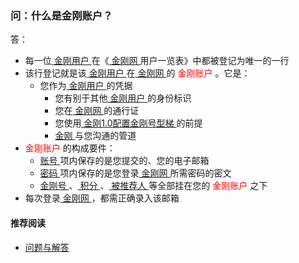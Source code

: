 ### 问：什么是金刚账户？
答：
- 每一位[ 金刚用户 ](https://a2zitpro.github.io/web/金刚用户)在《[ 金刚网 ](https://a2zitpro.github.io/web/金刚中文网)用户一览表》中都被登记为唯一的一行
- 该行登记就是该[ 金刚用户 ](https://a2zitpro.github.io/web/金刚用户)在[ 金刚网 ](https://a2zitpro.github.io/web/金刚中文网)的<font color="Red"> 金刚账户 </font>。它是：<br>
  - 您作为[ 金刚用户 ](https://a2zitpro.github.io/web/金刚用户)的凭据
    - 您有别于其他[ 金刚用户 ](https://a2zitpro.github.io/web/金刚用户)的身份标识
    - 您在[ 金刚网 ](https://a2zitpro.github.io/web/金刚中文网)的通行证
    - 您使用[ 金刚1.0配置金刚号型梯 ]()的前提 
    - [ 金刚 ](https://a2zitpro.github.io/web/金刚公司)与您沟通的管道
- <font color="Red"> 金刚账户 </font>的构成要件：
  - [ 账号 ](https://a2zitpro.github.io/web/账号)项内保存的是您提交的、您的电子邮箱
  - [ 密码 ](https://a2zitpro.github.io/web/密码)项内保存的是您登录[ 金刚网 ](https://a2zitpro.github.io/web/金刚中文网)所需密码的密文
  - [ 金刚号 ](https://a2zitpro.github.io/web/金刚号)、[ 积分 ](https://a2zitpro.github.io/web/积分)、[ 被推荐人 ](https://a2zitpro.github.io/web/被推荐人)等全部挂在您的<font color="Red"> 金刚账户 </font>之下
- 每次登录[ 金刚网 ](https://a2zitpro.github.io/web/金刚中文网)，都需正确录入该邮箱

#### 推荐阅读
- [ 问题与解答 ](https://a2zitpro.github.io/web/问题与解答)
